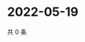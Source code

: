 # 2022-05-19

共 0 条

<!-- BEGIN WEIBO -->
<!-- 最后更新时间 Thu May 19 2022 19:14:40 GMT+0800 (China Standard Time) -->

<!-- END WEIBO -->
